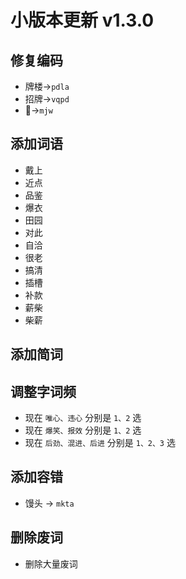 # 小版本更新 v1.3.0
## 修复编码
- 牌楼->`pdla`
- 招牌->`vqpd`
- 𢿜->`mjw`
## 添加词语
- 戴上
- 近点
- 品鉴
- 爆衣
- 田园
- 对此
- 自洽
- 很老
- 搞清
- 插槽
- 补款
- 薪柴
- 柴薪
## 添加简词
## 调整字词频
- 现在 `唯心、违心` 分别是 `1、2` 选
- 现在 `爆笑、报效` 分别是 `1、2` 选
- 现在 `后劲、混进、后进` 分别是 `1、2、3` 选
## 添加容错
- 馒头 -> `mkta`
## 删除废词
- 删除大量废词
